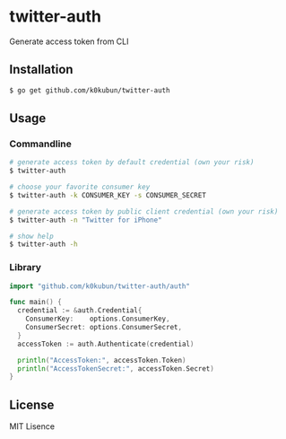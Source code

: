 # twitter-auth

Generate access token from CLI

## Installation

```bash
$ go get github.com/k0kubun/twitter-auth
```

## Usage

### Commandline

```bash
# generate access token by default credential (own your risk)
$ twitter-auth

# choose your favorite consumer key
$ twitter-auth -k CONSUMER_KEY -s CONSUMER_SECRET

# generate access token by public client credential (own your risk)
$ twitter-auth -n "Twitter for iPhone"

# show help
$ twitter-auth -h
```

### Library

```go
import "github.com/k0kubun/twitter-auth/auth"

func main() {
  credential := &auth.Credential{
    ConsumerKey:    options.ConsumerKey,
    ConsumerSecret: options.ConsumerSecret,
  }
  accessToken := auth.Authenticate(credential)

  println("AccessToken:", accessToken.Token)
  println("AccessTokenSecret:", accessToken.Secret)
}
```

## License

MIT Lisence
